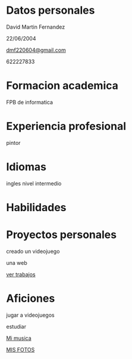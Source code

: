 # Datos personales

David Martin Fernandez

22/06/2004

dmf220604@gmail.com

622227833

# Formacion academica

FPB de informatica

# Experiencia profesional

pintor

# Idiomas

ingles nivel intermedio

# Habilidades

# Proyectos personales

creado un videojuego

una web 

[ver trabajos](trabajos.md)

# Aficiones

jugar a videojuegos 

estudiar

[Mi musica](videos.md)

[MIS FOTOS](fotos.md)
